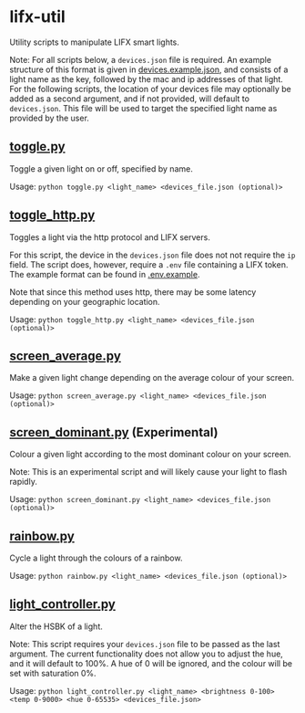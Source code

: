 # lifx-util
Utility scripts to manipulate LIFX smart lights.

Note: For all scripts below, a `devices.json` file is required. An example structure of this format is given in [devices.example.json](./devices.example.json), and consists of a light name as the key, followed by the mac and ip addresses of that light. For the following scripts, the location of your devices file may optionally be added as a second argument, and if not provided, will default to `devices.json`. This file will be used to target the specified light name as provided by the user.



## [toggle.py](./toggle.py)
Toggle a given light on or off, specified by name.

Usage: `python toggle.py <light_name> <devices_file.json (optional)>`


## [toggle_http.py](./toggle_http.py)
Toggles a light via the http protocol and LIFX servers.

For this script, the device in the `devices.json` file does not not require the `ip` field. The script does, however, require a `.env` file containing a LIFX token. The example format can be found in [.env.example](./.env.example).

Note that since this method uses http, there may be some latency depending on your geographic location.

Usage: `python toggle_http.py <light_name> <devices_file.json (optional)>`

## [screen_average.py](./screen_average.py)
Make a given light change depending on the average colour of your screen.

Usage: `python screen_average.py <light_name> <devices_file.json (optional)>`

## [screen_dominant.py](./screen_dominant.py) (Experimental)
Colour a given light according to the most dominant colour on your screen.

Note: This is an experimental script and will likely cause your light to flash rapidly.

Usage: `python screen_dominant.py <light_name> <devices_file.json (optional)>`

## [rainbow.py](./rainbow.py)
Cycle a light through the colours of a rainbow.

Usage: `python rainbow.py <light_name> <devices_file.json (optional)>`

## [light_controller.py](./light_controller.py)
Alter the HSBK of a light.

Note: This script requires your `devices.json` file to be passed as the last argument. The current functionality does not allow you to adjust the hue, and it will default to 100%. A hue of 0 will be ignored, and the colour will be set with saturation 0%.

Usage: `python light_controller.py <light_name> <brightness 0-100> <temp 0-9000> <hue 0-65535> <devices_file.json>`

